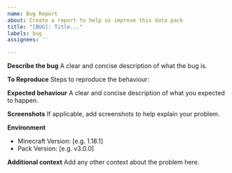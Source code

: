 ```yaml
---
name: Bug Report
about: Create a report to help us improve this data pack
title: "[BUG]: Title..."
labels: bug
assignees: ''

---
```


**Describe the bug**
A clear and concise description of what the bug is.

**To Reproduce**
Steps to reproduce the behaviour:

**Expected behaviour**
A clear and concise description of what you expected to happen.

**Screenshots**
If applicable, add screenshots to help explain your problem.

**Environment**
 - Minecraft Version: [e.g. 1.18.1]
 - Pack Version: [e.g. v3.0.0]

**Additional context**
Add any other context about the problem here.
